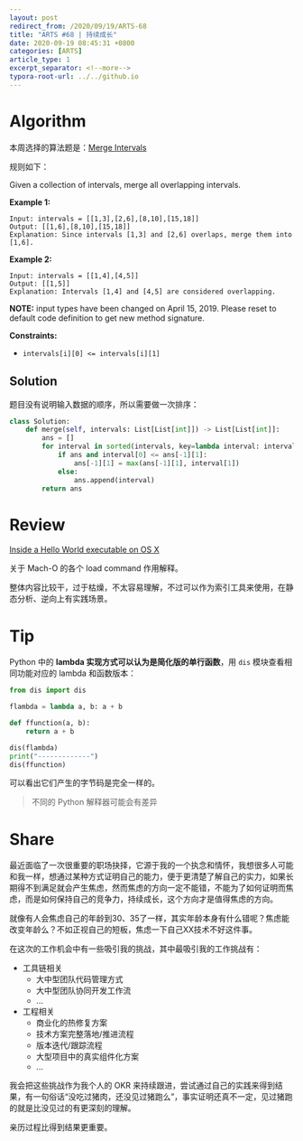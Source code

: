 ```yaml
---
layout: post
redirect_from: /2020/09/19/ARTS-68
title: "ARTS #68 | 持续成长"
date: 2020-09-19 08:45:31 +0800
categories: [ARTS]
article_type: 1
excerpt_separator: <!--more-->
typora-root-url: ../../github.io
---
```



# Algorithm

本周选择的算法题是：[Merge Intervals](https://leetcode.com/problems/merge-intervals/)

<!--more-->

规则如下：

Given a collection of intervals, merge all overlapping intervals.

**Example 1:**

```
Input: intervals = [[1,3],[2,6],[8,10],[15,18]]
Output: [[1,6],[8,10],[15,18]]
Explanation: Since intervals [1,3] and [2,6] overlaps, merge them into [1,6].
```

**Example 2:**

```
Input: intervals = [[1,4],[4,5]]
Output: [[1,5]]
Explanation: Intervals [1,4] and [4,5] are considered overlapping.
```

**NOTE:** input types have been changed on April 15, 2019. Please reset to default code definition to get new method signature.

 

**Constraints:**

- `intervals[i][0] <= intervals[i][1]`

## Solution

题目没有说明输入数据的顺序，所以需要做一次排序：

```python
class Solution:
    def merge(self, intervals: List[List[int]]) -> List[List[int]]:
        ans = []
        for interval in sorted(intervals, key=lambda interval: interval[0]):
            if ans and interval[0] <= ans[-1][1]:
                ans[-1][1] = max(ans[-1][1], interval[1])
            else:
                ans.append(interval)
        return ans
```


# Review

[Inside a Hello World executable on OS X](https://adrummond.net/posts/macho)

关于 Mach-O 的各个 load command 作用解释。

整体内容比较干，过于枯燥，不太容易理解，不过可以作为索引工具来使用，在静态分析、逆向上有实践场景。

# Tip

Python 中的 **lambda 实现方式可以认为是简化版的单行函数**，用 `dis` 模块查看相同功能对应的 lambda 和函数版本：

```python
from dis import dis

flambda = lambda a, b: a + b

def ffunction(a, b):
    return a + b

dis(flambda)
print("-------------")
dis(ffunction)
```

可以看出它们产生的字节码是完全一样的。

> 不同的 Python 解释器可能会有差异

# Share

最近面临了一次很重要的职场抉择，它源于我的一个执念和情怀，我想很多人可能和我一样，想通过某种方式证明自己的能力，便于更清楚了解自己的实力，如果长期得不到满足就会产生焦虑，然而焦虑的方向一定不能错，不能为了如何证明而焦虑，而是如何保持自己的竞争力，持续成长，这个方向才是值得焦虑的方向。

就像有人会焦虑自己的年龄到30、35了一样，其实年龄本身有什么错呢？焦虑能改变年龄么？不如正视自己的短板，焦虑一下自己XX技术不好这件事。

在这次的工作机会中有一些吸引我的挑战，其中最吸引我的工作挑战有：

- 工具链相关
  - 大中型团队代码管理方式
  - 大中型团队协同开发工作流
  - ...
- 工程相关
  - 商业化的热修复方案
  - 技术方案完整落地/推进流程
  - 版本迭代/跟踪流程
  - 大型项目中的真实组件化方案
  - ...

我会把这些挑战作为我个人的 OKR 来持续跟进，尝试通过自己的实践来得到结果，有一句俗话“没吃过猪肉，还没见过猪跑么”，事实证明还真不一定，见过猪跑的就是比没见过的有更深刻的理解。

亲历过程比得到结果更重要。